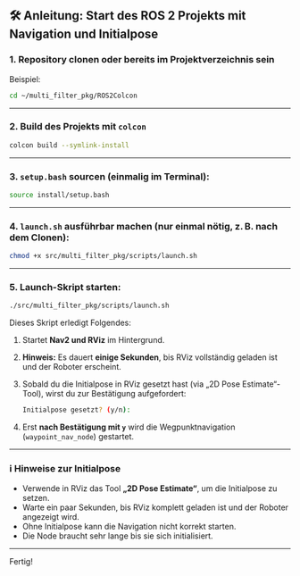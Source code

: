 ## 🛠️ Anleitung: Start des ROS 2 Projekts mit Navigation und Initialpose

### 1. Repository clonen oder bereits im Projektverzeichnis sein

Beispiel:

```bash
cd ~/multi_filter_pkg/ROS2Colcon
```

---

### 2. Build des Projekts mit `colcon`

```bash
colcon build --symlink-install
```

---

### 3. `setup.bash` sourcen (einmalig im Terminal):

```bash
source install/setup.bash
```

---

### 4. `launch.sh` ausführbar machen (nur einmal nötig, z. B. nach dem Clonen):

```bash
chmod +x src/multi_filter_pkg/scripts/launch.sh
```

---

### 5. Launch-Skript starten:

```bash
./src/multi_filter_pkg/scripts/launch.sh
```

Dieses Skript erledigt Folgendes:

1. Startet **Nav2 und RViz** im Hintergrund.
2. **Hinweis:** Es dauert **einige Sekunden**, bis RViz vollständig geladen ist und der Roboter erscheint.
3. Sobald du die Initialpose in RViz gesetzt hast (via „2D Pose Estimate“-Tool), wirst du zur Bestätigung aufgefordert:

   ```bash
   Initialpose gesetzt? (y/n):
   ```
4. Erst **nach Bestätigung mit `y`** wird die Wegpunktnavigation (`waypoint_nav_node`) gestartet.

---

### ℹ️ Hinweise zur Initialpose

* Verwende in RViz das Tool **„2D Pose Estimate“**, um die Initialpose zu setzen.
* Warte ein paar Sekunden, bis RViz komplett geladen ist und der Roboter angezeigt wird.
* Ohne Initialpose kann die Navigation nicht korrekt starten.
* Die Node braucht sehr lange bis sie sich initialisiert.

---

Fertig!

